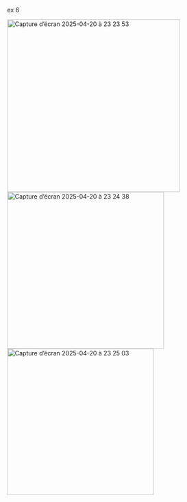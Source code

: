 ex 6

<img width="403" alt="Capture d’écran 2025-04-20 à 23 23 53" src="https://github.com/user-attachments/assets/befb55fc-9f21-4b89-af71-c87707b5de89" />


<img width="366" alt="Capture d’écran 2025-04-20 à 23 24 38" src="https://github.com/user-attachments/assets/178090c0-e1f7-4828-8ac9-0c1b45957ef2" />


<img width="342" alt="Capture d’écran 2025-04-20 à 23 25 03" src="https://github.com/user-attachments/assets/237213fa-1c22-4ecf-b3fb-3a2a82f7cbfc" />
